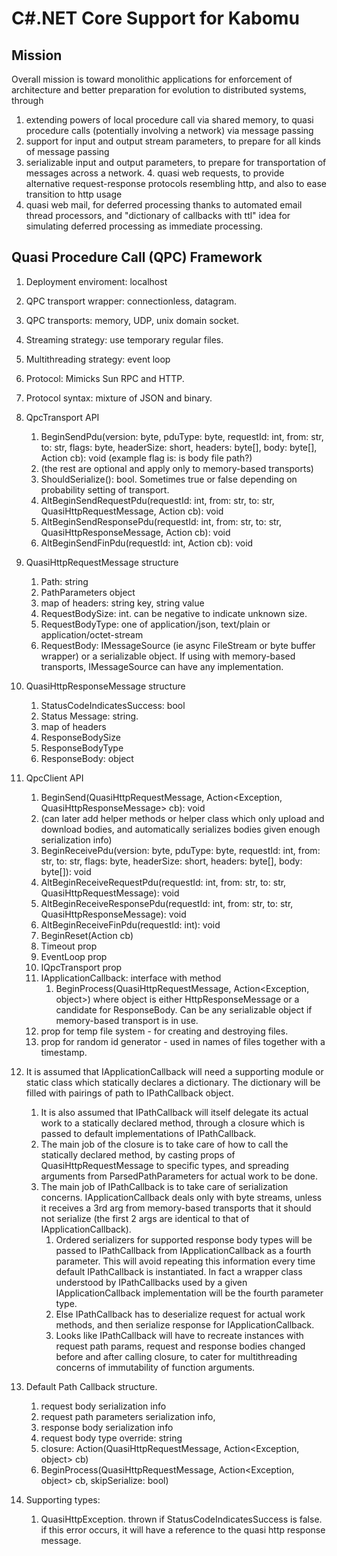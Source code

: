 # C#.NET Core Support for Kabomu

## Mission

Overall mission is toward monolithic applications for enforcement of architecture and better preparation for evolution to distributed systems, through

1. extending powers of local procedure call via shared memory, to quasi procedure calls (potentially involving a network) via message passing
2. support for input and output stream parameters, to prepare for all kinds of message passing
3. serializable input and output parameters, to prepare for transportation of messages across a network. 4. quasi web requests, to provide alternative request-response protocols resembling http, and also to ease transition to http usage
5. quasi web mail, for deferred processing thanks to automated email thread processors, and "dictionary of callbacks with ttl" idea for simulating deferred processing as immediate processing.

## Quasi Procedure Call (QPC) Framework

1. Deployment enviroment: localhost

1. QPC transport wrapper: connectionless, datagram.

1. QPC transports: memory, UDP, unix domain socket.

2. Streaming strategy: use temporary regular files.

3. Multithreading strategy: event loop

3. Protocol: Mimicks Sun RPC and HTTP.

3. Protocol syntax: mixture of JSON and binary.
	
5. QpcTransport API
	1. BeginSendPdu(version: byte, pduType: byte, 
			requestId: int, from: str, to: str,
			flags: byte, headerSize: short, headers: byte[],
			body: byte[], Action<Exception> cb): void
			(example flag is: is body file path?)
	1. (the rest are optional and apply only to memory-based transports)
    1. ShouldSerialize(): bool. Sometimes true or false depending on probability setting of transport.
	3. AltBeginSendRequestPdu(requestId: int, from: str, to: str,
		QuasiHttpRequestMessage, Action<Exception> cb): void
	3. AltBeginSendResponsePdu(requestId: int, from: str, to: str,
		QuasiHttpResponseMessage, Action<Exception> cb): void
	3. AltBeginSendFinPdu(requestId: int, Action<Exception> cb): void

6. QuasiHttpRequestMessage structure
    1. Path: string
	2. PathParameters object
	3. map of headers: string key, string value
	4. RequestBodySize: int. can be negative to indicate unknown size.
	4. RequestBodyType: one of application/json, text/plain or application/octet-stream
	4. RequestBody: IMessageSource (ie async FileStream or byte buffer wrapper) or a serializable object. If using with memory-based transports, IMessageSource can have any implementation.
	
7. QuasiHttpResponseMessage structure
    1. StatusCodeIndicatesSuccess: bool
	2. Status Message: string.
	2. map of headers
	3. ResponseBodySize
	4. ResponseBodyType
	5. ResponseBody: object

9. QpcClient API
    1. BeginSend(QuasiHttpRequestMessage, Action<Exception, QuasiHttpResponseMessage> cb): void
	1. (can later add helper methods or helper class which only upload and download bodies,
	    and automatically serializes bodies given enough serialization info)
	2. BeginReceivePdu(version: byte, pduType: byte, 
			requestId: int, from: str, to: str,
			flags: byte, headerSize: short, headers: byte[],
			body: byte[]): void
	3. AltBeginReceiveRequestPdu(requestId: int, from: str, to: str,
		QuasiHttpRequestMessage): void
	3. AltBeginReceiveResponsePdu(requestId: int, from: str, to: str,
		QuasiHttpResponseMessage): void
	3. AltBeginReceiveFinPdu(requestId: int): void
	2. BeginReset(Action<Exception> cb)
	3. Timeout prop
	4. EventLoop prop
	6. IQpcTransport prop
	5. IApplicationCallback: interface with method 
	    1. BeginProcess(QuasiHttpRequestMessage, Action<Exception, object>) 
		where object is either HttpResponseMessage or a candidate for ResponseBody. Can be any serializable object if memory-based transport is in use.
	6. prop for temp file system - for creating and destroying files.
	7. prop for random id generator - used in names of files together with a timestamp.
	
2. It is assumed that IApplicationCallback will need a supporting module or static class which statically declares a dictionary. The dictionary will be filled with pairings of path to IPathCallback object.
	1. It is also assumed that IPathCallback will itself delegate its actual work to a statically declared method, through a closure which is passed to default implementations of IPathCallback.
	2. The main job of the closure is to take care of how to call the statically declared method, by casting props of QuasiHttpRequestMessage to specific types, and spreading arguments from ParsedPathParameters for actual work to be done.
	3. The main job of IPathCallback is to take care of serialization concerns. IApplicationCallback deals only with byte streams, unless it receives a 3rd arg from memory-based transports that it should not serialize (the first 2 args are identical to that of IApplicationCallback).
	   1. Ordered serializers for supported response body types will be passed to IPathCallback from IApplicationCallback as a fourth parameter. This will avoid repeating this information every time default IPathCallback is instantiated. In fact a wrapper class understood by IPathCallbacks used by a given IApplicationCallback implementation will be the fourth parameter type.
	   1. Else IPathCallback has to deserialize request for actual work methods, and then serialize response for IApplicationCallback.
	   2. Looks like IPathCallback will have to recreate instances with request path params, request and response bodies changed before and after calling closure, to cater for multithreading concerns of immutability of function arguments.

2. Default Path Callback structure.
    1. request body serialization info
    3. request path parameters serialization info,
    4. response body serialization info
    3. request body type override: string
    4. closure: Action(QuasiHttpRequestMessage, Action<Exception, object> cb)
    4. BeginProcess(QuasiHttpRequestMessage, Action<Exception, object> cb, skipSerialize: bool)

10. Supporting types:
    1. QuasiHttpException. thrown if StatusCodeIndicatesSuccess is false.
	if this error occurs, it will have a reference to the quasi http response message.